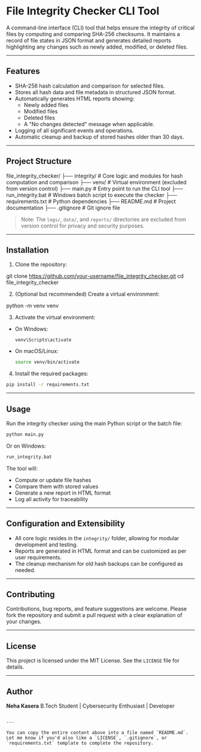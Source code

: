 # File Integrity Checker CLI Tool

A command-line interface (CLI) tool that helps ensure the integrity of critical files by computing and comparing SHA-256 checksums. It maintains a record of file states in JSON format and generates detailed reports highlighting any changes such as newly added, modified, or deleted files.

---

## Features

- SHA-256 hash calculation and comparison for selected files.
- Stores all hash data and file metadata in structured JSON format.
- Automatically generates HTML reports showing:
  - Newly added files
  - Modified files
  - Deleted files
  - A "No changes detected" message when applicable.
- Logging of all significant events and operations.
- Automatic cleanup and backup of stored hashes older than 30 days.

---

## Project Structure



file\_integrity\_checker/
├── integrity/              # Core logic and modules for hash computation and comparison
├── venv/                   # Virtual environment (excluded from version control)
├── main.py                 # Entry point to run the CLI tool
├── run\_integrity.bat       # Windows batch script to execute the checker
├── requirements.txt        # Python dependencies
├── README.md               # Project documentation
├── .gitignore              # Git ignore file



> Note: The `logs/`, `data/`, and `reports/` directories are excluded from version control for privacy and security purposes.

---

## Installation

1. Clone the repository:


git clone https://github.com/your-username/file_integrity_checker.git
cd file_integrity_checker


2. (Optional but recommended) Create a virtual environment:


python -m venv venv

3. Activate the virtual environment:

* On Windows:

  ```
  venv\Scripts\activate
  ```

* On macOS/Linux:

  ```bash
  source venv/bin/activate
  ```

4. Install the required packages:

```bash
pip install -r requirements.txt
```

---

## Usage

Run the integrity checker using the main Python script or the batch file:

```bash
python main.py
```

Or on Windows:

```bash
run_integrity.bat
```

The tool will:

* Compute or update file hashes
* Compare them with stored values
* Generate a new report in HTML format
* Log all activity for traceability

---

## Configuration and Extensibility

* All core logic resides in the `integrity/` folder, allowing for modular development and testing.
* Reports are generated in HTML format and can be customized as per user requirements.
* The cleanup mechanism for old hash backups can be configured as needed.

---

## Contributing

Contributions, bug reports, and feature suggestions are welcome. Please fork the repository and submit a pull request with a clear explanation of your changes.

---

## License

This project is licensed under the MIT License. See the `LICENSE` file for details.

---

## Author

**Neha Kasera**
B.Tech Student | Cybersecurity Enthusiast | Developer

```

---

You can copy the entire content above into a file named `README.md`. Let me know if you'd also like a `LICENSE`, `.gitignore`, or `requirements.txt` template to complete the repository.
```
